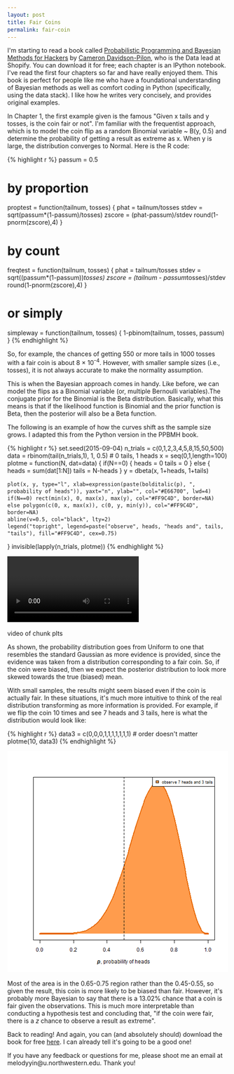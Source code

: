 ```yaml
---
layout: post
title: Fair Coins
permalink: fair-coin
---
```


I'm starting to read a book called [Probabilistic Programming and Bayesian Methods for Hackers](https://github.com/CamDavidsonPilon/Probabilistic-Programming-and-Bayesian-Methods-for-Hackers) by [Cameron Davidson-Pilon](https://twitter.com/Cmrn_DP), who is the Data lead at Shopify. You can download it for free; each chapter is an IPython notebook. I've read the first four chapters so far and have really enjoyed them. This book is perfect for people like me who have a foundational understanding of Bayesian methods as well as comfort coding in Python (specifically, using the data stack). I like how he writes very concisely, and provides original examples. 

In Chapter 1, the first example given is the famous "Given x tails and y tosses, is the coin fair or not". I'm familiar with the frequentist approach, which is to model the coin flip as a random Binomial variable ~ B(y, 0.5) and determine the probability of getting a result as extreme as x. When y is large, the distribution converges to Normal. Here is the R code: 

{% highlight r %}
passum = 0.5
# by proportion
proptest = function(tailnum, tosses) {
	phat = tailnum/tosses
	stdev = sqrt(passum*(1-passum)/tosses)
	zscore = (phat-passum)/stdev 
	round(1-pnorm(zscore),4)
}  
# by count
freqtest = function(tailnum, tosses) {
	phat = tailnum/tosses
	stdev = sqrt((passum*(1-passum))*tosses)
	zscore = (tailnum - passum*tosses)/stdev
	round(1-pnorm(zscore),4)
}
# or simply
simpleway = function(tailnum, tosses) {
	1-pbinom(tailnum, tosses, passum)	
}
{% endhighlight %}

So, for example, the chances of getting 550 or more tails in 1000 tosses with a fair coin is about 8 &times; 10<sup>-4</sup>. However, with smaller sample sizes (i.e., tosses), it is not always accurate to make the normality assumption. 

This is when the Bayesian approach comes in handy. Like before, we can model the flips as a Binomial variable (or, multiple Bernoulli variables).The conjugate prior for the Binomial is the Beta distribution. Basically, what this means is that if the likelihood function is Binomial and the prior function is Beta, then the posterior will also be a Beta function. 

The following is an example of how the curves shift as the sample size grows. I adapted this from the Python version in the PPBMH book. 

{% highlight r %}
set.seed(2015-09-04)
n_trials = c(0,1,2,3,4,5,8,15,50,500)
data = rbinom(tail(n_trials,1), 1, 0.5) # 0 tails, 1 heads
x = seq(0,1,length=100)
plotme = function(N, dat=data) {
    if(N==0) { 
        heads = 0 
        tails = 0
    } else { 
        heads = sum(dat[1:N])
        tails = N-heads
    }
    y = dbeta(x, 1+heads, 1+tails)

    plot(x, y, type="l", xlab=expression(paste(bolditalic(p), ", probability of heads")), yaxt="n", ylab="", col="#E66700", lwd=4)
    if(N==0) rect(min(x), 0, max(x), max(y), col="#FF9C4D", border=NA)
    else polygon(c(0, x, max(x)), c(0, y, min(y)), col="#FF9C4D", border=NA)
    abline(v=0.5, col="black", lty=2)
    legend("topright", legend=paste("observe", heads, "heads and", tails, "tails"), fill="#FF9C4D", cex=0.75)
}
invisible(lapply(n_trials, plotme))
{% endhighlight %}

<video   controls loop><source src="/etc/plts-.webm" /><p>video of chunk plts</p></video>

As shown, the probability distribution goes from Uniform to one that resembles the standard Gaussian as more evidence is provided, since the evidence was taken from a distribution corresponding to a fair coin. So, if the coin were biased, then we expect the posterior distribution to look more skewed towards the true (biased) mean.

With small samples, the results might seem biased even if the coin is actually fair. In these situations, it's much more intuitive to think of the real distribution transforming as more information is provided. For example, if we flip the coin 10 times and see 7 heads and 3 tails, here is what the distribution would look like: 

{% highlight r %}
data3 = c(0,0,0,1,1,1,1,1,1,1) # order doesn't matter 
plotme(10, data3)
{% endhighlight %}

![plot of chunk fewtosses](/etc/fewtosses-1.png) 

Most of the area is in the 0.65-0.75 region rather than the 0.45-0.55, so given the result, this coin is more likely to be biased than fair. However, it's probably more Bayesian to say that there is a 13.02% chance that a coin is fair given the observations. This is much more interpretable than conducting a hypothesis test and concluding that, "if the coin were fair, there is a *z* chance to observe a result as extreme". 

Back to reading! And again, you can (and absolutely should) download the book for free [here](https://github.com/CamDavidsonPilon/Probabilistic-Programming-and-Bayesian-Methods-for-Hackers). I can already tell it's going to be a good one! 

<p class="message">If you have any feedback or questions for me, please shoot me an email at melodyyin@u.northwestern.edu. Thank you!</p>
